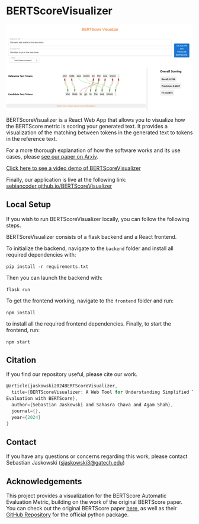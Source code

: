 # BERTScoreVisualizer

![alt text](docs/img1.png)

BERTScoreVisualizer is a React Web App that allows you to visualize how the BERTScore metric is scoring your generated text. It provides a visualization of the matching between tokens in the generated text to tokens in the reference text.

For a more thorough explanation of how the software works and its use cases, please [see our paper on Arxiv](https://arxiv.org/abs/2409.17160).

[Click here to see a video demo of BERTScoreVisualizer](https://drive.google.com/file/d/1X0SjDpe928YHPZhadwaPLFO55gVIlWeP/view)

Finally, our application is live at the following link: [sebiancoder.github.io/BERTScoreVisualizer](https://sebiancoder.github.io/BERTScoreVisualizer)

## Local Setup

If you wish to run BERTScoreVisualizer locally, you can follow the following steps.

BERTSoreVisualizer consists of a flask backend and a React frontend.

To initialize the backend, navigate to the `backend` folder and install all required dependencies with:

`pip install -r requirements.txt`

Then you can launch the backend with:

`flask run`

To get the frontend working, navigate to the `frontend` folder and run:

`npm install`

to install all the required frontend dependencies. Finally, to start the frontend, run:

`npm start`

## Citation

If you find our repository useful, please cite our work.

```c
@article{jaskowski2024BERTScoreVisualizer,
  title={BERTScoreVisualizer: A Web Tool for Understanding Simplified Text
Evaluation with BERTScore},
  author={Sebastian Jaskowski and Sahasra Chava and Agam Shah},
  journal={},
  year={2024}
}
```

## Contact

If you have any questions or concerns regarding this work, please contact Sebastian Jaskowski (sjaskowski3@gatech.edu)

## Acknowledgements

This project provides a visualization for the BERTScore Automatic Evaluation Metric, building on the work of the original BERTScore paper. You can check out the original BERTScore paper [here](https://arxiv.org/abs/1904.09675), as well as their [GitHub Repository](https://github.com/Tiiiger/bert_score?tab=readme-ov-file) for the official python package.
